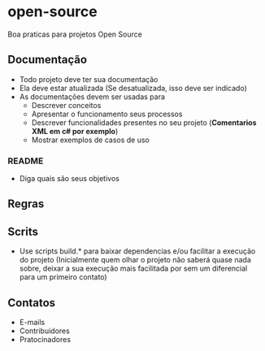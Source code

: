 # open-source
Boa praticas para projetos Open Source  

## Documentação
- Todo projeto deve ter sua documentação
- Ela deve estar atualizada (Se desatualizada, isso deve ser indicado)
- As documentações devem ser usadas para
  - Descrever conceitos
  - Apresentar o funcionamento seus processos
  - Descrever funcionalidades presentes no seu projeto (**Comentarios XML em c# por exemplo**)
  - Mostrar exemplos de casos de uso

### README
- Diga quais são seus objetivos

## Regras

## Scrits
 - Use scripts build.* para  baixar dependencias e/ou facilitar a execução do projeto (Inicialmente quem olhar o projeto não saberá quase nada sobre, deixar a sua execução mais facilitada por sem um diferencial para um primeiro contato)

## Contatos
- E-mails
- Contribuidores
- Pratocinadores
